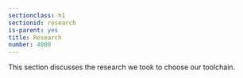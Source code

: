 ```yaml
---
sectionclass: h1
sectionid: research
is-parent: yes
title: Research
number: 4000
---
```

This section discusses the research we took to choose our toolchain.